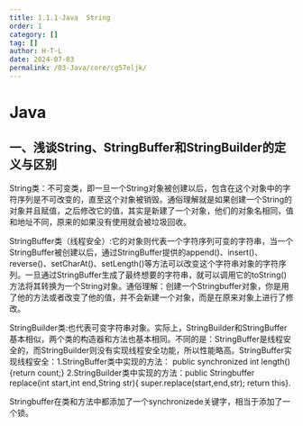 ```yaml
---
title: 1.1.1-Java  String
order: 1
category: []
tag: []
author: H·T·L
date: 2024-07-03
permalink: /03-Java/core/cg57eljk/
---
```

# Java

## 一、浅谈String、StringBuffer和StringBuilder的定义与区别

String类：不可变类，即一旦一个String对象被创建以后，包含在这个对象中的字符序列是不可改变的，直至这个对象被销毁。通俗理解就是如果创建一个String的对象并且赋值，之后修改它的值，其实是新建了一个对象，他们的对象名相同，值和地址不同，原来的如果没有使用就会被垃圾回收。

StringBuffer类（线程安全）:它的对象则代表一个字符序列可变的字符串，当一个StringBuffer被创建以后，通过StringBuffer提供的append()、insert()、reverse()、setCharAt()、setLength()等方法可以改变这个字符串对象的字符序列。一旦通过StringBuffer生成了最终想要的字符串，就可以调用它的toString()方法将其转换为一个String对象。通俗理解：创建一个Stringbuffer对象，你是用了他的方法或者改变了他的值，并不会新建一个对象，而是在原来对象上进行了修改。

StringBuilder类:也代表可变字符串对象。实际上，StringBuilder和StringBuffer基本相似，两个类的构造器和方法也基本相同。不同的是：StringBuffer是线程安全的，而StringBuilder则没有实现线程安全功能，所以性能略高。StringBuffer实现线程安全：1.StringBuffer类中实现的方法： public synchronized int length(){return count;}  2.StringBuilder类中实现的方法：public Stringbuffer replace(int start,int end,String str){ super.replace(start,end,str); return this}.

Stringbuffer在类和方法中都添加了一个synchronizede关键字，相当于添加了一个锁。


